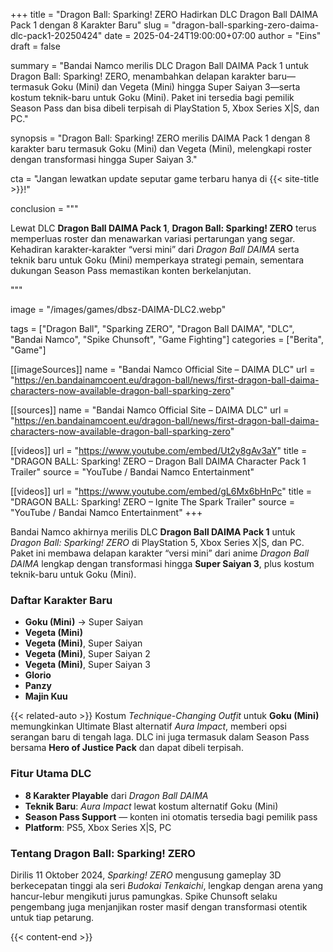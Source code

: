 +++
title = "Dragon Ball: Sparking! ZERO Hadirkan DLC Dragon Ball DAIMA Pack 1 dengan 8 Karakter Baru"
slug = "dragon-ball-sparking-zero-daima-dlc-pack1-20250424"
date = 2025-04-24T19:00:00+07:00
author = "Eins"
draft = false

summary = "Bandai Namco merilis DLC Dragon Ball DAIMA Pack 1 untuk Dragon Ball: Sparking! ZERO, menambahkan delapan karakter baru—termasuk Goku (Mini) dan Vegeta (Mini) hingga Super Saiyan 3—serta kostum teknik-baru untuk Goku (Mini). Paket ini tersedia bagi pemilik Season Pass dan bisa dibeli terpisah di PlayStation 5, Xbox Series X|S, dan PC."

synopsis = "Dragon Ball: Sparking! ZERO merilis DAIMA Pack 1 dengan 8 karakter baru termasuk Goku (Mini) dan Vegeta (Mini), melengkapi roster dengan transformasi hingga Super Saiyan 3."

cta = "Jangan lewatkan update seputar game terbaru hanya di {{< site-title >}}!"

conclusion = """<p>Lewat DLC <strong>Dragon Ball DAIMA Pack 1</strong>, <strong>Dragon Ball: Sparking! ZERO</strong> terus memperluas roster dan menawarkan variasi pertarungan yang segar. Kehadiran karakter-karakter “versi mini” dari <em>Dragon Ball DAIMA</em> serta teknik baru untuk Goku (Mini) memperkaya strategi pemain, sementara dukungan Season Pass memastikan konten berkelanjutan.</p>"""

image = "/images/games/dbsz-DAIMA-DLC2.webp"

tags = ["Dragon Ball", "Sparking ZERO", "Dragon Ball DAIMA", "DLC", "Bandai Namco", "Spike Chunsoft", "Game Fighting"]
categories = ["Berita", "Game"]

[[imageSources]]
name = "Bandai Namco Official Site – DAIMA DLC"
url = "https://en.bandainamcoent.eu/dragon-ball/news/first-dragon-ball-daima-characters-now-available-dragon-ball-sparking-zero"

[[sources]]
name = "Bandai Namco Official Site – DAIMA DLC"
url = "https://en.bandainamcoent.eu/dragon-ball/news/first-dragon-ball-daima-characters-now-available-dragon-ball-sparking-zero"

[[videos]]
url = "https://www.youtube.com/embed/Ut2y8gAv3aY"
title = "DRAGON BALL: Sparking! ZERO – Dragon Ball DAIMA Character Pack 1 Trailer"
source = "YouTube / Bandai Namco Entertainment"

[[videos]]
url = "https://www.youtube.com/embed/gL6Mx6bHnPc"
title = "DRAGON BALL: Sparking! ZERO – Ignite The Spark Trailer"
source = "YouTube / Bandai Namco Entertainment"
+++

Bandai Namco akhirnya merilis DLC **Dragon Ball DAIMA Pack 1** untuk *Dragon Ball: Sparking! ZERO* di PlayStation 5, Xbox Series X|S, dan PC. Paket ini membawa delapan karakter “versi mini” dari anime *Dragon Ball DAIMA* lengkap dengan transformasi hingga **Super Saiyan 3**, plus kostum teknik-baru untuk Goku (Mini).

### **Daftar Karakter Baru**
- **Goku (Mini)** → Super Saiyan
- **Vegeta (Mini)**
- **Vegeta (Mini)**, Super Saiyan
- **Vegeta (Mini)**, Super Saiyan 2
- **Vegeta (Mini)**, Super Saiyan 3
- **Glorio**
- **Panzy**
- **Majin Kuu**

{{< related-auto >}}
Kostum *Technique-Changing Outfit* untuk **Goku (Mini)** memungkinkan Ultimate Blast alternatif *Aura Impact*, memberi opsi serangan baru di tengah laga. DLC ini juga termasuk dalam Season Pass bersama **Hero of Justice Pack** dan dapat dibeli terpisah.

### **Fitur Utama DLC**
- **8 Karakter Playable** dari *Dragon Ball DAIMA*
- **Teknik Baru**: *Aura Impact* lewat kostum alternatif Goku (Mini)
- **Season Pass Support** — konten ini otomatis tersedia bagi pemilik pass
- **Platform**: PS5, Xbox Series X|S, PC

### **Tentang Dragon Ball: Sparking! ZERO**
Dirilis 11 Oktober 2024, *Sparking! ZERO* mengusung gameplay 3D berkecepatan tinggi ala seri *Budokai Tenkaichi*, lengkap dengan arena yang hancur-lebur mengikuti jurus pamungkas. Spike Chunsoft selaku pengembang juga menjanjikan roster masif dengan transformasi otentik untuk tiap petarung.

{{< content-end >}}
